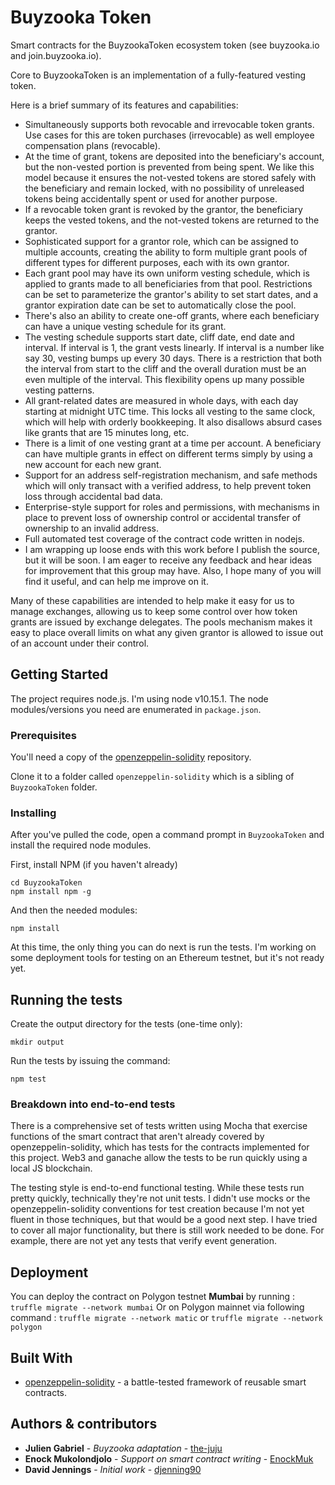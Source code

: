 # Buyzooka Token

Smart contracts for the BuyzookaToken ecosystem token (see buyzooka.io and join.buyzooka.io).

Core to BuyzookaToken is an implementation of a fully-featured vesting token.
 
Here is a brief summary of its features and capabilities:

- Simultaneously supports both revocable and irrevocable token grants. Use cases for this are token purchases (irrevocable) as well employee compensation plans (revocable).
- At the time of grant, tokens are deposited into the beneficiary's account, but the non-vested portion is prevented from being spent. We like this model because it ensures the not-vested tokens are stored safely with the beneficiary and remain locked, with no possibility of unreleased tokens being accidentally spent or used for another purpose.
- If a revocable token grant is revoked by the grantor, the beneficiary keeps the vested tokens, and the not-vested tokens are returned to the grantor.
- Sophisticated support for a grantor role, which can be assigned to multiple accounts, creating the ability to form multiple grant pools of different types for different purposes, each with its own grantor.
- Each grant pool may have its own uniform vesting schedule, which is applied to grants made to all beneficiaries from that pool. Restrictions can be set to parameterize the grantor's ability to set start dates, and a grantor expiration date can be set to automatically close the pool.
- There's also an ability to create one-off grants, where each beneficiary can have a unique vesting schedule for its grant.
- The vesting schedule supports start date, cliff date, end date and interval. If interval is 1, the grant vests linearly. If interval is a number like say 30, vesting bumps up every 30 days. There is a restriction that both the interval from start to the cliff and the overall duration must be an even multiple of the interval. This flexibility opens up many possible vesting patterns.
- All grant-related dates are measured in whole days, with each day starting at midnight UTC time. This locks all vesting to the same clock, which will help with orderly bookkeeping. It also disallows absurd cases like grants that are 15 minutes long, etc.
- There is a limit of one vesting grant at a time per account. A beneficiary can have multiple grants in effect on different terms simply by using a new account for each new grant.
- Support for an address self-registration mechanism, and safe methods which will only transact with a verified address, to help prevent token loss through accidental bad data.
- Enterprise-style support for roles and permissions, with mechanisms in place to prevent loss of ownership control or accidental transfer of ownership to an invalid address.
- Full automated test coverage of the contract code written in nodejs.
- I am wrapping up loose ends with this work before I publish the source, but it will be soon. I am eager to receive any feedback and hear ideas for improvement that this group may have. Also, I hope many of you will find it useful, and can help me improve on it.

Many of these capabilities are intended to help make it easy for us to manage exchanges, allowing us to keep some control over how token grants are issued by exchange delegates. The pools mechanism makes it easy to place overall limits on what any given grantor is allowed to issue out of an account under their control.

## Getting Started

The project requires node.js. I'm using node v10.15.1. The node modules/versions you need are enumerated in `package.json`.

### Prerequisites

You'll need a copy of the [openzeppelin-solidity](https://github.com/OpenZeppelin/openzeppelin-solidity.git) repository.

Clone it to a folder called `openzeppelin-solidity` which is a sibling of `BuyzookaToken` folder.

### Installing

After you've pulled the code, open a command prompt in `BuyzookaToken` and install the required node modules.

First, install NPM (if you haven't already)

```
cd BuyzookaToken
npm install npm -g
```

And then the needed modules:

```
npm install
```

At this time, the only thing you can do next is run the tests. I'm working on some deployment tools for testing on an Ethereum testnet, but it's not ready yet.

## Running the tests

Create the output directory for the tests (one-time only):

```
mkdir output
```

Run the tests by issuing the command:

```
npm test
```

### Breakdown into end-to-end tests

There is a comprehensive set of tests written using Mocha that exercise functions of the smart contract that aren't already covered by openzeppelin-solidity, which has tests for the contracts implemented for this project. Web3 and ganache allow the tests to be run quickly using a local JS blockchain.

The testing style is end-to-end functional testing. While these tests run pretty quickly, technically they're not unit tests. I didn't use mocks or the openzeppelin-solidity conventions for test creation because I'm not yet fluent in those techniques, but that would be a good next step. I have tried to cover all major functionality, but there is still work needed to be done. For example, there are not yet any tests that verify event generation. 

## Deployment

You can deploy the contract on Polygon testnet **Mumbai** by running :
`truffle migrate --network mumbai`
Or on Polygon mainnet via following command : 
`truffle migrate --network matic` or `truffle migrate --network polygon`

## Built With

* [openzeppelin-solidity](https://github.com/OpenZeppelin/openzeppelin-solidity.git) - a battle-tested framework of reusable smart contracts.

## Authors & contributors

* **Julien Gabriel** - *Buyzooka adaptation* - [the-juju](https://github.com/the-juju)
* **Enock Mukolondjolo** - *Support on smart contract writing* - [EnockMuk](https://github.com/EnockMuk)
* **David Jennings** - *Initial work* - [djenning90](https://github.com/djenning90)
